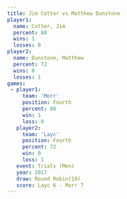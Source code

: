 ```yaml
---
title: Jim Cotter vs Matthew Dunstone
player1:                 
  name: Cotter, Jim      
  percent: 88            
  wins: 1                
  losses: 0              
player2:                 
  name: Dunstone, Matthew
  percent: 72            
  wins: 0                
  losses: 1              
games:
 - player1:          
     team: 'Morr'    
     position: Fourth
     percent: 88     
     win: 1          
     loss: 0         
   player2:          
     team: 'Layc'    
     position: Fourth
     percent: 72     
     win: 0          
     loss: 1         
   event: Trials (Men)   
   year: 2017            
   draw: Round Robin(19) 
   score: Layc 6 - Morr 7
---
```

